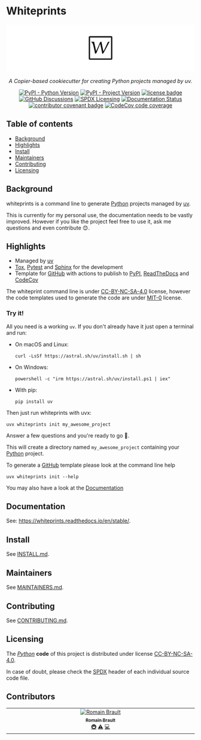 <!--

SPDX-FileCopyrightText: © 2024 The "Whiteprints" contributors <whiteprints@pm.me>

SPDX-License-Identifier: CC-BY-NC-SA-4.0
-->

# Whiteprints

![Whiteprints banner](docs/_static/banner.svg)
<div align="center">
    <p>
        <em>
            A Copier-based cookiecutter for creating Python projects managed by uv.
        </em>
    </p>
    <p>
        <a href="https://www.python.org"><img alt="PyPI - Python Version" src="https://img.shields.io/pypi/pyversions/whiteprints.svg?logo=Python&logoColor=ffd43b"/></a>
        <a href="https://pypi.org/project/whiteprints"><img alt="PyPI - Project Version" src="https://img.shields.io/pypi/v/whiteprints.svg?logo=PyPI&logoColor=ffd43b"/></a>
        <a href="https://spdx.org/licenses/CC-BY-NC-SA-4.0"><img alt="license badge" src="https://img.shields.io/badge/📝_License-GPL--3.0--or--later-4CAF50.svg"/></a>
        <a href="https://github.com/whiteprints/whiteprints/discussions"><img alt="GitHub Discussions" src="https://img.shields.io/github/discussions/whiteprints/whiteprints.svg?logo=GitHub"></a>
        <a href="https://spdx.dev/learn/areas-of-interest/licensing/"><img alt="SPDX Licensing" src="https://img.shields.io/badge/SPDX-licensing-0080FF.svg?logo=SPDX"/></a>
        <a href='https://readthedocs.org/projects/whiteprints/'><img src='https://readthedocs.org/projects/whiteprints/badge/?version=latest' alt='Documentation Status' /></a>
        <a href="https://www.contributor-covenant.org/version/2/1/code_of_conduct/"><img alt="contributor covenant badge" src="https://img.shields.io/badge/Contributor_Covenant-2.1-4BAAAA.svg?logo=contributorcovenant"/></a>
        <a href="https://codecov.io/gh/whiteprints/whiteprints" ><img alt="CodeCov code coverage" src="https://codecov.io/gh/whiteprints/whiteprints/graph/badge.svg?token=YrFGtQ5D5F"/></a>
        <!-- ALL-CONTRIBUTORS-BADGE:START - Do not remove or modify this section -->
        <!-- ALL-CONTRIBUTORS-BADGE:END -->
    </p>
</div>

## Table of contents

- [Background](#background)
- [Highlights](#highlights)
- [Install](#install)
- [Maintainers](#maintainers)
- [Contributing](#contributing)
- [Licensing](#licensing)

## Background

whiteprints is a command line to generate [Python] projects managed by [uv].

This is currently for my personal use, the documentation needs to be vastly
improved. However if you like the project feel free to use it, ask me questions
and even contribute 😊.

## Highlights

- Managed by [uv]
- [Tox], [Pytest] and [Sphinx] for the development
- Template for [GitHub] with actions to publish to [PyPI], [ReadTheDocs] and
  [CodeCov]

The whiteprint command line is under [CC-BY-NC-SA-4.0] license, however the
code templates used to generate the code are under [MIT-0] license.


### Try it!

All you need is a working `uv`. If you don't already have it just open a
terminal and run:

- On macOS and Linux:
  ```console
  curl -LsSf https://astral.sh/uv/install.sh | sh
  ```
- On Windows:
  ```console
  powershell -c "irm https://astral.sh/uv/install.ps1 | iex"
  ```
- With pip:
  ```console
  pip install uv
  ```

Then just run whiteprints with uvx:

```
uvx whiteprints init my_awesome_project
```
Answer a few questions and you're ready to go 🚀.

This will create a directory named `my_awesome_project` containing your [Python] project.

To generate a [GitHub] template please look at the command line help

```
uvx whiteprints init --help
```

You may also have a look at the [Documentation](https://whiteprints.readthedocs.io/en/stable/)

## Documentation

See: https://whiteprints.readthedocs.io/en/stable/.

## Install

See [INSTALL.md](INSTALL.md).

## Maintainers

See [MAINTAINERS.md](MAINTAINERS.md).

## Contributing

See [CONTRIBUTING.md](CONTRIBUTING.md).

## Licensing

The _[Python]_ **code** of this project is distributed under license [CC-BY-NC-SA-4.0].

In case of doubt, please check the [SPDX] header of each individual source code file.

## Contributors

<!-- readme: collaborators,contributors -start -->
<!-- ALL-CONTRIBUTORS-LIST:START - Do not remove or modify this section -->
<!-- prettier-ignore-start -->
<!-- markdownlint-disable -->
<table>
  <tbody>
    <tr>
      <td align="center" valign="top" width="14.28%"><a href="https://github.com/RomainBrault"><img src="https://avatars.githubusercontent.com/u/1455095?v=4?s=100" width="100px;" alt="Romain Brault"/><br /><sub><b>Romain Brault</b></sub></a><br /><a href="#infra-RomainBrault" title="Infrastructure (Hosting, Build-Tools, etc)">🚇</a> <a href="https://github.com/whiteprints/whiteprints/commits?author=RomainBrault" title="Tests">⚠️</a> <a href="https://github.com/whiteprints/whiteprints/commits?author=RomainBrault" title="Code">💻</a></td>
    </tr>
  </tbody>
</table>

<!-- markdownlint-restore -->
<!-- prettier-ignore-end -->

<!-- ALL-CONTRIBUTORS-LIST:END -->
<!-- readme: collaborators,contributors -end -->

[Python]: https://www.python.org/
[SPDX]: https://spdx.dev/
[REUSE]: https://reuse.software/
[uv]: https://docs.astral.sh/uv/
[Tox]: https://tox.wiki/
[Pytest]: https://docs.pytest.org/en/stable/
[Sphinx]: https://www.sphinx-doc.org/en/master/index.html
[PyPI]: https://pypi.org/
[ReadTheDocs]: https://about.readthedocs.com/
[CodeCov]: https://about.codecov.io/
[CC-BY-NC-SA-4.0]: https://spdx.org/licenses/CC-BY-NC-SA-4.0
[MIT-0]: https://spdx.org/licenses/MIT-0
[GitHub]:https://github.com/
